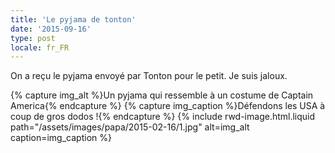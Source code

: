 ```yaml
---
title: 'Le pyjama de tonton'
date: '2015-09-16'
type: post
locale: fr_FR
---
```


On a reçu le pyjama envoyé par Tonton pour le petit. Je suis jaloux.

{% capture img_alt %}Un pyjama qui ressemble à un costume de Captain America{% endcapture %}
{% capture img_caption %}Défendons les USA à coup de gros dodos !{% endcapture %}
{% include rwd-image.html.liquid 
    path="/assets/images/papa/2015-02-16/1.jpg"
    alt=img_alt
    caption=img_caption
%}
